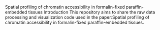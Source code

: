 Spatial profiling of chromatin accessibility in formalin-fixed paraffin-embedded tissues
Introduction
This repository aims to share the raw data processing and visualization code used in the paper:Spatial profiling of chromatin accessibility in formalin-fixed paraffin-embedded tissues.
